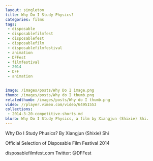 ```yaml
---
layout: singleton
title: Why Do I Study Physics?
categories: films
tags:
 - disposable
 - disposablefilmfest
 - disposablefest
 - disposablefilm
 - disposablefilmfestival
 - animation
 - DFFest
 - filmfestival
 - 2014
 - DFF
 - animation

       
image: /images/posts/Why Do I image.png
thumb: /images/posts/Why do I thumb.png
relatedthumb: /images/posts/Why do I thumb.png
video: //player.vimeo.com/video/64951553	
collections:
 - 2014-3-20-competitive-shorts.md
blurb: Why Do I Study Physics, a film by Xiangjun (Shixie) Shi.
---
```


Why Do I Study Phusics? 
By Xiangjun (Shixie) Shi

Official Selection of Disposable Film Festival 2014

disposablefilmfest.com
Twitter: @DFFest
